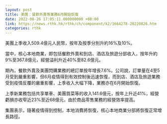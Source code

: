 ```yaml
---
layout: post
title: 美團：餐飲外賣等業務6月開始恢復
date: 2022-08-26 17:05:11.000000000 +08:00
link: https://news.rthk.hk/rthk/ch/component/k2/1664278-20220826.htm
categories: rthk
---
```


美團上季收入509.4億元人民幣，按年及按季分別升約16%及10%。

當中，核心本地商業，即包括餐飲外賣和到店、酒店及旅遊分部收入，按年升約9%至367.8億元，經營溢利升近40%至82.6億元。

期內，餐飲外賣及美團閃購業務的總訂單按年增長7.6%。公司說，訂單量在4至5月受到嚴重影響，但6月疫情得到有效控制後迅速恢復，而到店、酒店及旅遊業務受到疫情反覆的嚴重影響，上季收入大幅下降，業務亦在6月開始恢復。

上季新業務包括共享單車、美團買菜等的收入141.6億元，按年上升近41%，經營虧損亦收窄近23%至近68億元，由於商品零售業務的經營效率提高。

集團表示，隨著疫情得到控制，本地消費將恢復，核心本地商業分部將恢復正常增長路徑。
